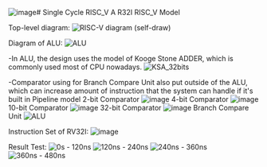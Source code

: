 ![image](https://github.com/user-attachments/assets/5b5ba045-ed2b-4ea7-93a3-338ed4bb0062)# Single Cycle RISC_V
A R32I RISC_V Model


Top-level diagram:
![RISC-V diagram (self-draw)](https://github.com/user-attachments/assets/1c46f1ef-83d0-4dde-b162-200c80b9f5cb)


Diagram of ALU:
![ALU](https://github.com/user-attachments/assets/843fe05d-143c-45b6-910a-b81a2dd1e75a)


  -In ALU, the design uses the model of Kooge Stone ADDER, which is commonly used most of CPU nowadays.
![KSA_32bits](https://github.com/user-attachments/assets/c677dcf5-0598-477d-b879-dbd33156e9d1)


  -Comparator using for Branch Compare Unit also put outside of the ALU, which can increase amount of instruction that the system can handle if it's built in Pipeline model 
2-bit Comparator
![image](https://github.com/user-attachments/assets/57a44429-d9a0-4299-ad39-d32560ba773a)
4-bit Comparator
![image](https://github.com/user-attachments/assets/1997fee9-e7f5-4b18-aed6-64dbed0b9cc0)
10-bit Comparator
![image](https://github.com/user-attachments/assets/dcfff53b-b79a-4bd3-99b3-57df8c60b3b9)
32-bit Comparator
![image](https://github.com/user-attachments/assets/fa3f99ac-8181-44e6-8e25-058a1ea56fc3)
Branch Compare Unit
![ALU](https://github.com/user-attachments/assets/82d64f9f-18a1-4a7a-bbcb-3246ee143370)


Instruction Set of RV32I:
![image](https://github.com/user-attachments/assets/da76d000-5565-44ef-a1ce-147f4818eae4)


Result Test:
![0s - 120ns](https://github.com/user-attachments/assets/d3eac833-d2e3-44db-a73b-29d98b741fdc)
![120ns - 240ns](https://github.com/user-attachments/assets/eca281e5-6e1c-47ab-ba8c-0a149723fb52)
![240ns - 360ns](https://github.com/user-attachments/assets/99759669-f6dc-4bc9-8945-ac67e525cce0)
![360ns - 480ns](https://github.com/user-attachments/assets/8e3da76b-e08c-4ccf-a428-11dce00fac6b)
